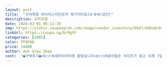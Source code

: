 ```yaml
---
layout: post 
title:  "꼬마취향 바이러스차단모자 벙거지타입(4~9세/성인)" 
description: 꼬마취향  ..
date: 2020-03-01 06:11:19 
img: https://static.coupangcdn.com/image/vendor_inventory/664f/ddba0c8410f50a40a363b9f874c462fc6bb526f20ce477d61f7e23e7d3c7.jpg 
linkUrl: https://coupa.ng/brMgFF 
categories: [1005] 
color: FF6F00 
price: 14400 
author: Ask View Shop 
cont:  "●구매후기●<br/>6세아이머리에 잘맞습니다<br/>9살아들은 사이즈가 맞고 이제 7살된 딸은 머리가 작아서 헐렁하네요.<br/><br/>ㅋㅋㅋㅋㅋㅋㅋㅋㅋㅋㅋ<br/>그냥 저냥 쓸만합니다.<br/><br/>남편은 안쓴다고 해서 엄마꺼 1개 아이꺼 2개 샀어요.<br/><br/>다만 앞 부분에 김이 서려서 아주 잠깐잠깐씩만 싸용하는 용도로 좋을 것 같아요.<br/><br/>반품하기귀찮아서  그냥쓰렵니다.<br/> 재질괜찮고 모자크기도적당하고 챙길이도 적합합니다<br/>본인실수로  지퍼분리형인줄알고 주문했는데<br/>사람많은데 잠깐씩 있을때만 사용할 용도로는 괜찮아요.<br/><br/>억지로 씌우긴 한대요<br/>일부러 54로 시켰는데,,,,,<br/>작대요,,,,,... <br/><br/>조카 머리가 너무 커서 ,,,,,, (100명중 1등)<br/>조카 쓰라고 보내 줬는데 (이제 4살)<br/>코로나 바이러스 차단용으로 샀어요.<br/><br/>6세아이머리에 잘맞습니다<br/>9살아들은 사이즈가 맞고 이제 7살된 딸은 머리가 작아서 헐렁하네요.<br/><br/>ㅋㅋㅋㅋㅋㅋㅋㅋㅋㅋㅋ<br/>그냥 저냥 쓸만합니다.<br/><br/>남편은 안쓴다고 해서 엄마꺼 1개 아이꺼 2개 샀어요.<br/><br/>다만 앞 부분에 김이 서려서 아주 잠깐잠깐씩만 싸용하는 용도로 좋을 것 같아요.<br/><br/>반품하기귀찮아서  그냥쓰렵니다.<br/> 재질괜찮고 모자크기도적당하고 챙길이도 적합합니다<br/>본인실수로  지퍼분리형인줄알고 주문했는데<br/>사람많은데 잠깐씩 있을때만 사용할 용도로는 괜찮아요.<br/><br/>억지로 씌우긴 한대요<br/>일부러 54로 시켰는데,,,,,<br/>작대요,,,,,... <br/><br/>조카 머리가 너무 커서 ,,,,,, (100명중 1등)<br/>조카 쓰라고 보내 줬는데 (이제 4살)<br/>코로나 바이러스 차단용으로 샀어요.<br/><br/>" 
---
```

